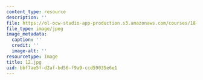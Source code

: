 ```yaml
---
content_type: resource
description: ''
file: https://ol-ocw-studio-app-production.s3.amazonaws.com/courses/18-03-differential-equations-spring-2010/bbf7ae5fd2afbd56f9a9ccd59035e6e1_12.jpg
file_type: image/jpeg
image_metadata:
  caption: ''
  credit: ''
  image-alt: ''
resourcetype: Image
title: 12.jpg
uid: bbf7ae5f-d2af-bd56-f9a9-ccd59035e6e1
---
```

